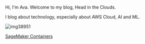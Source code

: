 Hi, I'm Ava. Welcome to my blog, Head in the Clouds.

I blog about technology, especially about AWS Cloud, AI and ML. 

![img38951](https://github.com/user-attachments/assets/63ecdc13-373d-4a9e-89b1-1bce05f49b85)

[SageMaker Containers](https://github.com/ava11235/ava11235.github.io/blob/8cc5411e414a06a4e87f0db2bd77b958231d83db/_posts/2025-04-10-sagemaker-containers.md)
